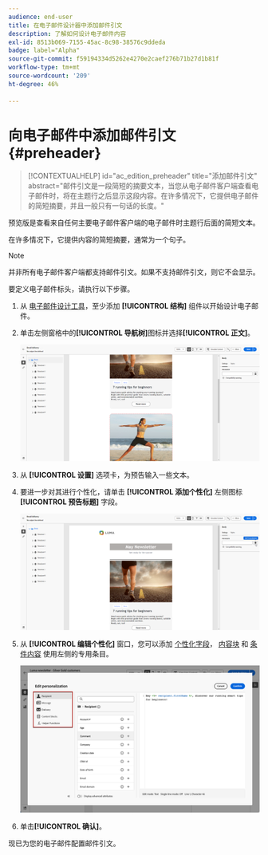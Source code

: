 ```yaml
---
audience: end-user
title: 在电子邮件设计器中添加邮件引文
description: 了解如何设计电子邮件内容
exl-id: 8513b069-7155-45ac-8c98-38576c9ddeda
badge: label="Alpha"
source-git-commit: f59194334d5262e4270e2caef276b71b27d1b81f
workflow-type: tm+mt
source-wordcount: '209'
ht-degree: 46%

---
```


# 向电子邮件中添加邮件引文 {#preheader}

>[!CONTEXTUALHELP]
>id="ac_edition_preheader"
>title="添加邮件引文"
>abstract="邮件引文是一段简短的摘要文本，当您从电子邮件客户端查看电子邮件时，将在主题行之后显示这段内容。在许多情况下，它提供电子邮件的简短摘要，并且一般只有一句话的长度。"

预览版是查看来自任何主要电子邮件客户端的电子邮件时主题行后面的简短文本。

在许多情况下，它提供内容的简短摘要，通常为一个句子。

>[!NOTE]
>
>并非所有电子邮件客户端都支持邮件引文。如果不支持邮件引文，则它不会显示。

要定义电子邮件标头，请执行以下步骤。

1. 从 [电子邮件设计工具](create-email-content.md)，至少添加 **[!UICONTROL 结构]** 组件以开始设计电子邮件。

1. 单击左侧窗格中的&#x200B;**[!UICONTROL 导航树]**&#x200B;图标并选择&#x200B;**[!UICONTROL 正文]**。

   ![](assets/preheader_body.png)

1. 从 **[!UICONTROL 设置]** 选项卡，为预告输入一些文本。

1. 要进一步对其进行个性化，请单击 **[!UICONTROL 添加个性化]** 左侧图标 **[!UICONTROL 预告标题]** 字段。

   ![](assets/preheader_body_settings.png)

1. 从 **[!UICONTROL 编辑个性化]** 窗口，您可以添加 [个性化字段](../personalization/personalize.md)， [内容块](../personalization/content-blocks.md) 和 [条件内容](../personalization/conditions.md) 使用左侧的专用条目。

   ![](assets/preheader_body_personalization.png)

1. 单击&#x200B;**[!UICONTROL 确认]**。

现已为您的电子邮件配置邮件引文。
